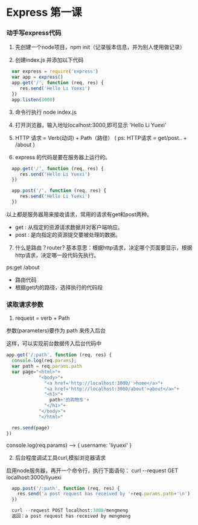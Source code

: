 <h1 style={{textAlign:'center',color:'blue'}}>Express 第一课</h1>

### 动手写express代码

1. 先创建一个node项目，npm init（记录版本信息，并为别人使用做记录）

2. 创建index.js 并添加以下代码
```js
  var express = require('express')
  var app = express()
  app.get('/', function (req, res) {
     res.send('Hello Li Yuexi')
  })
  app.listen(3000)
```
3. 命令行执行 node index.js

4. 打开浏览器，输入地址localhost:3000,即可显示 'Hello Li Yuexi'

5. HTTP 请求  = Verb(动词) + Path（路径）
  ( ps: HTTP请求 = get/post..   +  /about )

6. express 的代码是要在服务器上运行的。
```js
  app.get('/', function (req, res) {
     res.send('Hello Li Yuexi')
  })

  app.post('/', function (req, res) {
     res.send('Hello Li Yuexi')
  })
```
  以上都是服务器用来接收请求，常用的请求有get和post两种。
  - get : 从指定的资源请求数据并对客户端响应。
  - post : 是向指定的资源提交要被处理的数据。

7. 什么是路由？router?
  基本意思：根据http请求，决定哪个页面要显示，根据http请求，决定哪一段代码先执行。

  ps:get /about
  - 路由代码
  - 根据get内的路径，选择执行的代码段

### 读取请求参数

1. request = verb + Path

  参数(parameters)要作为 path 来传入后台

  这样，可以实现前台数据传入后台代码中

  ```js
  app.get('/:path', function (req, res) {
    console.log(req.params);
    var path = req.params.path
    var page="<html>"+
              "<body>"+
                "<a href='http://localhost:3000/'>home</a>"+
                "<a href='http://localhost:3000/about'>about</a>"+
                "<h1>"+
                  path+'的购物车'+
                "</h1>"+
              "</body>"+
              "</html>"

    res.send(page)
  })
  ```
  console.log(req.params) --> { username: 'liyuexi' }

2. 后台程度调试工具curl,模拟浏览器请求

  启用node服务器，再开一个命令行，执行下面语句：
  curl --request GET localhost:3000/liyuexi
```js
  app.post('/:path', function (req, res) {
    res.send('a post request has received by '+req.params.path+'\n')
  })

  curl --request POST localhost:3000/mengmeng
  返回：a post request has received by mengmeng
```
